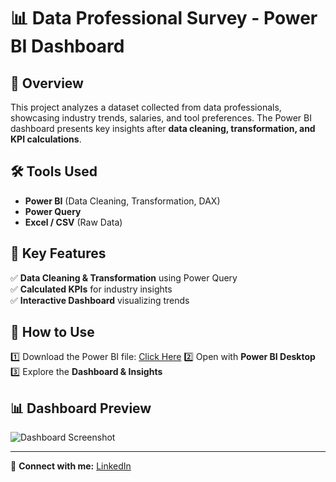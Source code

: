 # 📊 Data Professional Survey - Power BI Dashboard  

## 🔹 Overview  
This project analyzes a dataset collected from data professionals, showcasing industry trends, salaries, and tool preferences. The Power BI dashboard presents key insights after **data cleaning, transformation, and KPI calculations**.

## 🛠 Tools Used  
- **Power BI** (Data Cleaning, Transformation, DAX)  
- **Power Query**  
- **Excel / CSV** (Raw Data)  

## 📌 Key Features  
✅ **Data Cleaning & Transformation** using Power Query  
✅ **Calculated KPIs** for industry insights  
✅ **Interactive Dashboard** visualizing trends  

## 🚀 How to Use  
1️⃣ Download the Power BI file: [Click Here]([https://drive.google.com/YOUR-LINK]()) 
2️⃣ Open with **Power BI Desktop**  
3️⃣ Explore the **Dashboard & Insights**  

## 📊 Dashboard Preview  
![Dashboard Screenshot]([images/dashboard.png](https://github.com/megahed1/data-professional-survey-analysis/row/12d43d5f76d1e59970fc8c9e858827dc276cd747/Home%20Page.png))

---
🔗 **Connect with me:** [LinkedIn](linkedin.com/in/mohamed-megahed-)
